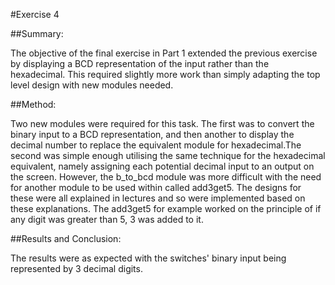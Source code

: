 #Exercise 4

##Summary:

The objective of the final exercise in Part 1 extended the previous exercise by displaying a BCD representation of the input rather than the hexadecimal. This required slightly more work than simply adapting the top level design with new modules needed.

##Method:

Two new modules were required for this task. The first was to convert the binary input to a BCD representation, and then another to display the decimal number to replace the equivalent module for hexadecimal.The second was simple enough utilising the same technique for the hexadecimal equivalent, namely assigning each potential decimal input to an output on the screen. However, the b_to_bcd module was more difficult with the need for another module to be used within called add3get5. The designs for these were all explained in lectures and so were implemented based on these explanations. The add3get5 for example worked on the principle of if any digit was greater than 5, 3 was added to it.


##Results and Conclusion:

The results were as expected with the switches' binary input being represented by 3 decimal digits.
